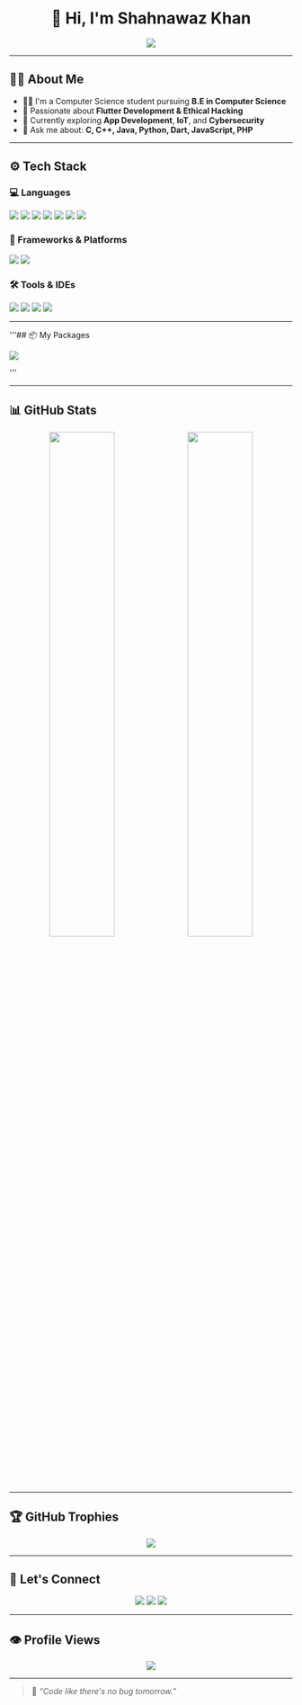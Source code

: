 <h1 align="center">👋 Hi, I'm Shahnawaz Khan</h1>

<p align="center">
  <a href="https://git.io/typing-svg">
    <img src="https://readme-typing-svg.herokuapp.com?font=Fira+Code&size=22&pause=1000&color=36BCF7&center=true&vCenter=true&width=500&lines=Flutter+%26+Ethical+Hacking+Enthusiast;CS+Student+%7C+Programmer+%7C+Tech+Lover;Always+Learning+New+Things!">
  </a>
</p>

---

## 🧑‍💻 About Me

- 👨‍🎓 I'm a Computer Science student pursuing **B.E in Computer Science**
- 👀 Passionate about **Flutter Development & Ethical Hacking**
- 🧠 Currently exploring **App Development**, **IoT**, and **Cybersecurity**
- 💬 Ask me about: **C, C++, Java, Python, Dart, JavaScript, PHP**

---

## ⚙️ Tech Stack

### 💻 Languages
<p>
  <img src="https://img.shields.io/badge/C-00599C?style=for-the-badge&logo=c&logoColor=white"/>
  <img src="https://img.shields.io/badge/C++-00599C?style=for-the-badge&logo=c%2B%2B&logoColor=white"/>
  <img src="https://img.shields.io/badge/Java-007396?style=for-the-badge&logo=java&logoColor=white"/>
  <img src="https://img.shields.io/badge/Python-3670A0?style=for-the-badge&logo=python&logoColor=white"/>
  <img src="https://img.shields.io/badge/JavaScript-F7DF1E?style=for-the-badge&logo=javascript&logoColor=black"/>
  <img src="https://img.shields.io/badge/PHP-777BB4?style=for-the-badge&logo=php&logoColor=white"/>
  <img src="https://img.shields.io/badge/Dart-0175C2?style=for-the-badge&logo=dart&logoColor=white"/>
</p>

### 🧩 Frameworks & Platforms
<p>
  <img src="https://img.shields.io/badge/Flutter-02569B?style=for-the-badge&logo=flutter&logoColor=white"/>
  <img src="https://img.shields.io/badge/Firebase-FFCA28?style=for-the-badge&logo=firebase&logoColor=black"/>
</p>

### 🛠 Tools & IDEs
<p>
  <img src="https://img.shields.io/badge/Android%20Studio-3DDC84?style=for-the-badge&logo=android-studio&logoColor=white"/>
  <img src="https://img.shields.io/badge/Postman-FF6C37?style=for-the-badge&logo=postman&logoColor=white"/>
  <img src="https://img.shields.io/badge/VSCode-007ACC?style=for-the-badge&logo=visual-studio-code&logoColor=white"/>
  <img src="https://img.shields.io/badge/Git-F05032?style=for-the-badge&logo=git&logoColor=white"/>
</p>

---

'''## 📦 My Packages

<p>
  <a href="https://pub.dev/my-packages" target="_blank">
    <img src="https://img.shields.io/badge/Pub.dev-My%20Packages-blue?style=for-the-badge&logo=dart&logoColor=white"/>
  </a>
</p>'''

---

## 📊 GitHub Stats

<p align="center">
  <img src="https://github-readme-stats.vercel.app/api?username=Shanu33&show_icons=true&theme=tokyonight" width="48%"/>
  <img src="https://github-readme-streak-stats.herokuapp.com/?user=Shanu33&theme=tokyonight" width="48%"/>
</p>

---

## 🏆 GitHub Trophies

<p align="center">
  <img src="https://github-profile-trophy.vercel.app/?username=Shanu33&theme=tokyonight&row=1&column=6"/>
</p>

---

## 🔗 Let's Connect

<p align="center">
  <a href="mailto:shahnawaz.sk230@gmail.com" target="_blank"><img src="https://img.shields.io/badge/Gmail-D14836?style=for-the-badge&logo=gmail&logoColor=white"/></a>
  <a href="https://www.linkedin.com/in/shahnawaz-khan-8194a61b2" target="_blank"><img src="https://img.shields.io/badge/LinkedIn-0077B5?style=for-the-badge&logo=linkedin&logoColor=white"/></a>
  <a href="https://bit.ly/ShahnawazWA" target="_blank"><img src="https://img.shields.io/badge/WhatsApp-25D366?style=for-the-badge&logo=whatsapp&logoColor=white"/></a>
</p>

---

## 👁️ Profile Views

<p align="center">
  <img src="https://komarev.com/ghpvc/?username=Shanu33&label=Profile%20Views&color=0e75b6&style=flat"/>
</p>

---

> 🧠 *“Code like there's no bug tomorrow.”*
